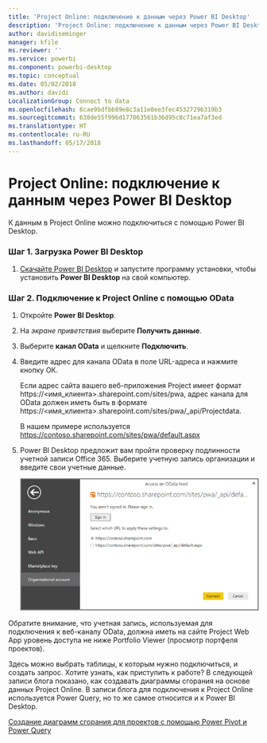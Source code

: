 ```yaml
---
title: 'Project Online: подключение к данным через Power BI Desktop'
description: 'Project Online: подключение к данным через Power BI Desktop'
author: davidiseminger
manager: kfile
ms.reviewer: ''
ms.service: powerbi
ms.component: powerbi-desktop
ms.topic: conceptual
ms.date: 05/02/2018
ms.author: davidi
LocalizationGroup: Connect to data
ms.openlocfilehash: 6cae9bdfbb89e8c3a11e8ee3fec45327296319b3
ms.sourcegitcommit: 638de55f996d177063561b36d95c8c71ea7af3ed
ms.translationtype: HT
ms.contentlocale: ru-RU
ms.lasthandoff: 05/17/2018
---
```

# <a name="project-online-connect-to-data-through-power-bi-desktop"></a>Project Online: подключение к данным через Power BI Desktop
К данным в Project Online можно подключиться с помощью Power BI Desktop.

### <a name="step-1-download-power-bi-desktop"></a>Шаг 1. Загрузка Power BI Desktop
1. [Скачайте Power BI Desktop](http://go.microsoft.com/fwlink/?LinkID=521662) и запустите программу установки, чтобы установить **Power BI Desktop** на свой компьютер.

### <a name="step-2-connect-to-project-online-with-odata"></a>Шаг 2. Подключение к Project Online с помощью OData
1. Откройте **Power BI Desktop**.
2. На *экране приветствия* выберите **Получить данные**.
3. Выберите **канал OData** и щелкните **Подключить**.
4. Введите адрес для канала OData в поле URL-адреса и нажмите кнопку ОК.
   
   Если адрес сайта вашего веб-приложения Project имеет формат https://\<имя_клиента\>.sharepoint.com/sites/pwa, адрес канала для OData должен иметь быть в формате https://\<имя_клиента\>.sharepoint.com/sites/pwa/\_api/Projectdata.
   
   В нашем примере используется https://contoso.sharepoint.com/sites/pwa/default.aspx
5. Power BI Desktop предложит вам пройти проверку подлинности учетной записи Office 365. Выберите учетную запись организации и введите свои учетные данные.
   
   ![](media/desktop-project-online-connect-to-data/image.png)

Обратите внимание, что учетная запись, используемая для подключения к веб-каналу OData, должна иметь на сайте Project Web App уровень доступа не ниже Portfolio Viewer (просмотр портфеля проектов). 

Здесь можно выбрать таблицы, к которым нужно подключиться, и создать запрос.  Хотите узнать, как приступить к работе?  В следующей записи блога показано, как создавать диаграммы сгорания на основе данных Project Online.  В записи блога для подключения к Project Online используется Power Query, но то же самое относится и к Power BI Desktop.

[Создание диаграмм сгорания для проектов с помощью Power Pivot и Power Query](http://blogs.office.com/2014/03/24/creating-burndown-charts-for-project-using-power-pivot-and-power-query/)

